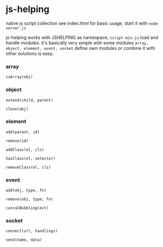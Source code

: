 # js-helping

native js script collection see index.html for basic usage, start it with `node server.js`

js-helping works with JSHELPING as namespace, `script-min.js` load and handle modules.
it's basically very simple with some modules `array, object, element, event, socket`
define own modules or combine it with other solutions is easy.

### array
`isArray(obj)`

### object
`extend(child, parent)`

`clone(obj)`

### element
`add(parent, id)`

`remove(id)`

`addClass(el, cls)`

`hasClass(el, selector)`

`removeClass(el, cls)`

### event
`add(obj, type, fn)`

`remove(obj, type, fn)`

`cancalBubbling(evt)`

### socket
`connect(url, handlings)`

`send(name, data)`
